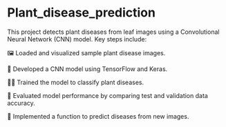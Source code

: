 # Plant_disease_prediction

This project detects plant diseases from leaf images using a Convolutional Neural Network (CNN) model. Key steps include:

🖼️ Loaded and visualized sample plant disease images.

🧠 Developed a CNN model using TensorFlow and Keras.

🏋️‍♀️ Trained the model to classify plant diseases.

🧪 Evaluated model performance by comparing test and validation data accuracy.

🔮 Implemented a function to predict diseases from new images.
